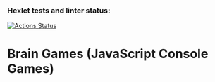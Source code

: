 ### Hexlet tests and linter status:
[![Actions Status](https://github.com/pavel-pj/backend-project-44/actions/workflows/hexlet-check.yml/badge.svg)](https://github.com/pavel-pj/backend-project-44/actions)


# Brain Games (JavaScript Console Games)

